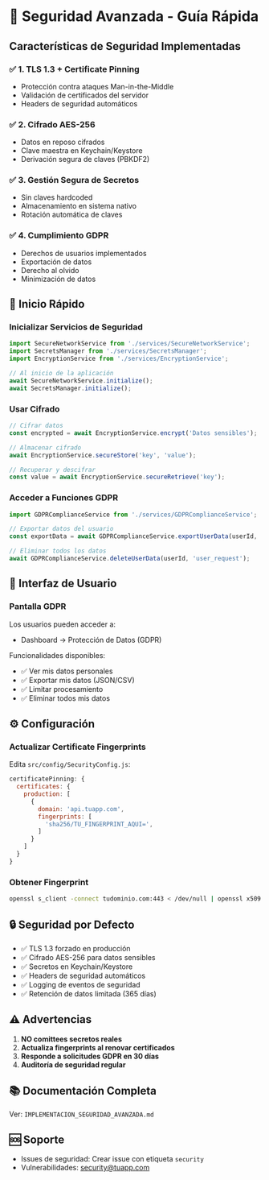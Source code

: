 # 🔐 Seguridad Avanzada - Guía Rápida

## Características de Seguridad Implementadas

### ✅ 1. TLS 1.3 + Certificate Pinning
- Protección contra ataques Man-in-the-Middle
- Validación de certificados del servidor
- Headers de seguridad automáticos

### ✅ 2. Cifrado AES-256
- Datos en reposo cifrados
- Clave maestra en Keychain/Keystore
- Derivación segura de claves (PBKDF2)

### ✅ 3. Gestión Segura de Secretos
- Sin claves hardcoded
- Almacenamiento en sistema nativo
- Rotación automática de claves

### ✅ 4. Cumplimiento GDPR
- Derechos de usuarios implementados
- Exportación de datos
- Derecho al olvido
- Minimización de datos

## 🚀 Inicio Rápido

### Inicializar Servicios de Seguridad

```javascript
import SecureNetworkService from './services/SecureNetworkService';
import SecretsManager from './services/SecretsManager';
import EncryptionService from './services/EncryptionService';

// Al inicio de la aplicación
await SecureNetworkService.initialize();
await SecretsManager.initialize();
```

### Usar Cifrado

```javascript
// Cifrar datos
const encrypted = await EncryptionService.encrypt('Datos sensibles');

// Almacenar cifrado
await EncryptionService.secureStore('key', 'value');

// Recuperar y descifrar
const value = await EncryptionService.secureRetrieve('key');
```

### Acceder a Funciones GDPR

```javascript
import GDPRComplianceService from './services/GDPRComplianceService';

// Exportar datos del usuario
const exportData = await GDPRComplianceService.exportUserData(userId, 'JSON');

// Eliminar todos los datos
await GDPRComplianceService.deleteUserData(userId, 'user_request');
```

## 📱 Interfaz de Usuario

### Pantalla GDPR

Los usuarios pueden acceder a:
- Dashboard → Protección de Datos (GDPR)

Funcionalidades disponibles:
- ✅ Ver mis datos personales
- ✅ Exportar mis datos (JSON/CSV)
- ✅ Limitar procesamiento
- ✅ Eliminar todos mis datos

## ⚙️ Configuración

### Actualizar Certificate Fingerprints

Edita `src/config/SecurityConfig.js`:

```javascript
certificatePinning: {
  certificates: {
    production: [
      {
        domain: 'api.tuapp.com',
        fingerprints: [
          'sha256/TU_FINGERPRINT_AQUI=',
        ]
      }
    ]
  }
}
```

### Obtener Fingerprint

```bash
openssl s_client -connect tudominio.com:443 < /dev/null | openssl x509 -fingerprint -sha256 -noout
```

## 🔒 Seguridad por Defecto

- ✅ TLS 1.3 forzado en producción
- ✅ Cifrado AES-256 para datos sensibles
- ✅ Secretos en Keychain/Keystore
- ✅ Headers de seguridad automáticos
- ✅ Logging de eventos de seguridad
- ✅ Retención de datos limitada (365 días)

## ⚠️ Advertencias

1. **NO comittees secretos reales**
2. **Actualiza fingerprints al renovar certificados**
3. **Responde a solicitudes GDPR en 30 días**
4. **Auditoría de seguridad regular**

## 📚 Documentación Completa

Ver: `IMPLEMENTACION_SEGURIDAD_AVANZADA.md`

## 🆘 Soporte

- Issues de seguridad: Crear issue con etiqueta `security`
- Vulnerabilidades: security@tuapp.com
